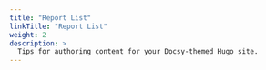 ```yaml
---
title: "Report List"
linkTitle: "Report List"
weight: 2
description: >
  Tips for authoring content for your Docsy-themed Hugo site.
---
```

